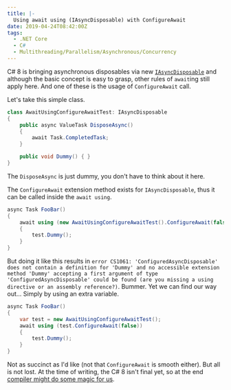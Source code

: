 ```yaml
---
title: |-
  Using await using (IAsyncDisposable) with ConfigureAwait
date: 2019-04-24T08:42:00Z
tags:
  - .NET Core
  - C#
  - Multithreading/Parallelism/Asynchronous/Concurrency
---
```

C# 8 is bringing asynchronous disposables via new [`IAsyncDisposable`][1] and although the basic concept is easy to grasp, other rules of `await`ing still apply here. And one of these is the usage of `ConfigureAwait` call.

<!-- excerpt -->

Let's take this simple class.

```csharp
class AwaitUsingConfigureAwaitTest: IAsyncDisposable
{
	public async ValueTask DisposeAsync()
	{
		await Task.CompletedTask;
	}

	public void Dummy() { }
}
```

The `DisposeAsync` is just dummy, you don't have to think about it here.

The `ConfigureAwait` extension method exists for `IAsyncDisposable`, thus it can be called inside the `await using`.

```csharp
async Task FooBar()
{
	await using (new AwaitUsingConfigureAwaitTest().ConfigureAwait(false))
	{
		test.Dummy();
	}
}
```

But doing it like this results in `error CS1061: 'ConfiguredAsyncDisposable' does not contain a definition for 'Dummy' and no accessible extension method 'Dummy' accepting a first argument of type 'ConfiguredAsyncDisposable' could be found (are you missing a using directive or an assembly reference?)`. Bummer. Yet we can find our way out... Simply by using an extra variable.

```csharp
async Task FooBar()
{
	var test = new AwaitUsingConfigureAwaitTest();
	await using (test.ConfigureAwait(false))
	{
		test.Dummy();
	}
}
```

Not as succinct as I'd like (not that `ConfigureAwait` is smooth either). But all is not lost. At the time of writing, the C# 8 isn't final yet, so at the end [compiler might do some magic for us][3].

[1]: https://source.dot.net/#System.Private.CoreLib/shared/System/IAsyncDisposable.cs,4f4bd6a091aeee8b
[2]: https://source.dot.net/#System.Private.CoreLib/shared/System/Threading/Tasks/TaskExtensions.cs,4fb149a851c809fb
[3]: https://github.com/dotnet/roslyn/issues/34953
